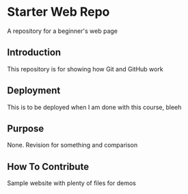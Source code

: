 # Starter Web Repo
A repository for a beginner's web page

## Introduction
This repository is for showing how Git and GitHub work

## Deployment
This is to be deployed when I am done with this course, bleeh

## Purpose
None. Revision for something and comparison

## How To Contribute
Sample website with plenty of files for demos